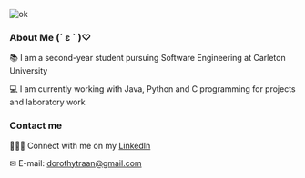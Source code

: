 ![ok](https://user-images.githubusercontent.com/62575445/112886721-4b741d00-90a0-11eb-81f1-bcce6c76fce1.PNG)
### About Me 	(´ ε ` )♡
📚 I am a second-year student pursuing Software Engineering at Carleton University

💻 I am currently working with Java, Python and C programming for projects and laboratory work

### Contact me
👩🏻‍💻 Connect with me on my [LinkedIn](https://www.linkedin.com/in/dorothy-tran-124a381b7/)

✉ E-mail: dorothytraan@gmail.com
